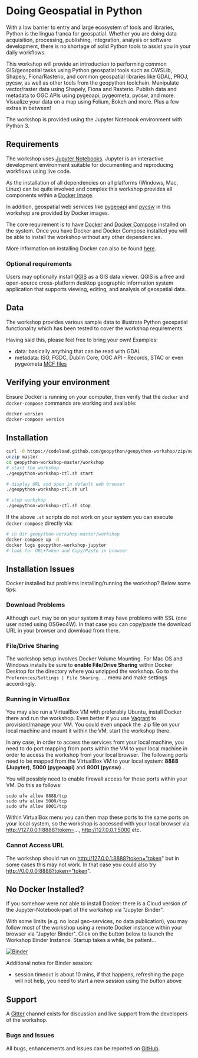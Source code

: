 # Doing Geospatial in Python

With a low barrier to entry and large ecosystem of tools and libraries, Python is the lingua franca for geospatial. Whether you are doing data acquisition, processing, publishing, integration, analysis or software development, there is no shortage of solid Python tools to assist you in your daily workflows.

This workshop will provide an introduction to performing common GIS/geospatial tasks using Python geospatial tools such as OWSLib, Shapely, Fiona/Rasterio, and common geospatial libraries like GDAL, PROJ, pycsw, as well as other tools from the geopython toolchain. Manipulate vector/raster data using Shapely, Fiona and Rasterio. Publish data and metadata to OGC APIs using pygeoapi, pygeometa, pycsw, and more. Visualize your data on a map using Folium, Bokeh and more. Plus a few extras in between!

The workshop is provided using the Jupyter Notebook environment with Python 3.

## Requirements

The workshop uses [Jupyter Notebooks](https://jupyter.org).  Jupyter is
an interactive development environment suitable for documenting and reproducing
workflows using live code.

As the installation of all dependencies on all platforms (Windows, Mac, Linux)
can be quite involved and complex this workshop provides all components 
within a [Docker Image](https://hub.docker.com/r/geopython/geopython-workshop).

In addition, geospatial web services like [pygeoapi](https://pygeoapi.io)
and [pycsw](https://pycsw.org) in this workshop are provided by Docker images.

The core requirement is to have [Docker](https://docker.com) and [Docker Compose](https://docs.docker.com/compose/) installed
on the system.  Once you have Docker and Docker Compose installed you will be
able to install the workshop without any other dependencies.

More information on installing Docker can also be found [here](./docker).

### Optional requirements

Users may optionally install [QGIS](https://qgis.org) as a GIS data viewer. 
QGIS is a free and open-source cross-platform desktop geographic information
system application that supports viewing, editing, and analysis of geospatial data.

## Data

The workshop provides various sample data to illustrate Python geospatial
functionality which has been tested to cover the workshop requirements.

Having said this, please feel free to bring your own! Examples:

- data: basically anything that can be read with GDAL
- metadata: ISO, FGDC, Dublin Core, OGC API - Records, STAC  or even pygeometa [MCF files](https://github.com/geopython/pygeometa/blob/master/sample.yml)

## Verifying your environment

Ensure Docker is running on your computer, then verify that the `docker`
and `docker-compose` commands are working and available:

```bash
docker version
docker-compose version
```

## Installation

```bash
curl -O https://codeload.github.com/geopython/geopython-workshop/zip/master
unzip master
cd geopython-workshop-master/workshop
# start the workshop
./geopython-workshop-ctl.sh start

# display URL and open in default web browser
./geopython-workshop-ctl.sh url

# stop workshop
./geopython-workshop-ctl.sh stop
```

If the above `.sh` scripts do not work on your system you can execute `docker-compose` directly via:

```bash
# in dir geopython-workshop-master/workshop
docker-compose up -d
docker logs geopython-workshop-jupyter
# look for URL+Token and Copy/Paste in browser
```

## Installation Issues

Docker installed but problems installing/running the workshop? Below some tips:

### Download Problems

Although `curl` may be on your system it may have problems with SSL (one user noted using OSGeo4W).
In that case you can copy/paste the download URL in your browser and download from there.

### File/Drive Sharing

The workshop setup involves Docker Volume Mounting.
For Mac OS and Windows installs be sure to **enable File/Drive Sharing** within Docker Desktop 
for the directory where you unzipped the workshop.
Go to the `Preferences/Settings | File Sharing...`  menu and make settings accordingly. 

### Running in VirtualBox

You may also run a VirtualBox VM with preferably Ubuntu, install Docker there and run the workshop. Even better if
you use [Vagrant](https://www.vagrantup.com) to provision/manage your VM. You could even unpack the .zip file
on your local machine and mount it within the VM, start the workshop there. 

In any case, in order to access the services from your local machine, you need to do port mapping from
ports within the VM to your local machine in order to access the workshop from your local browser.
The following ports need to be mapped from the VirtualBox VM to your local system:
 **8888 (Jupyter)**, **5000 (pygeoapi)** and **8001 (pycsw)** .
 
You will possibly need to enable firewall access for these ports within your VM. Do this as follows:

```
sudo ufw allow 8888/tcp
sudo ufw allow 5000/tcp
sudo ufw allow 8001/tcp
``` 

Within VirtualBox menu you can then map these ports to the same ports on your local system, so the workshop
is accessed with your local browser via http://127.0.0.1:8888?token=..., http://127.0.0.1:5000 etc.

### Cannot Access URL

The workshop should run on http://127.0.0.1:8888?token="token" but in some cases this may not work.
In that case you could also try http://0.0.0.0:8888?token="token".

## No Docker Installed?

If you somehow were not able to install Docker: 
there is a Cloud version of the Jupyter-Notebook-part of the workshop via "Jupyter Binder".

With some limits (e.g. no local geo-services, no data publication), 
you may follow most of the workshop using a remote Docker instance within your 
browser via "Jupyter Binder". Click on the button below
to launch the Workshop Binder Instance. Startup takes a while, be patient...

[![Binder](https://mybinder.org/badge_logo.svg)](https://mybinder.org/v2/gh/geopython/geopython-workshop/master?filepath=workshop%2Fjupyter%2Fcontent%2Fnotebooks%2F01-introduction.ipynb)

Additional notes for Binder session:

* session timeout is about 10 mins, if that happens, refreshing the page will not help, you need to start a new session using the button above

## Support

A [Gitter](https://gitter.im/geopython/geopython-workshop) channel exists for
discussion and live support from the developers of the workshop.

### Bugs and Issues

All bugs, enhancements and issues can be reported on [GitHub](https://github.com/geopython/geopython-workshop/issues).
